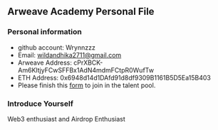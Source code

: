 ## Arweave Academy Personal File

### Personal information

- github account: Wrynnzzz
- Email: wildandhika2711@gmail.com
- Arweave Address: cPrXBCK-Am6KltjyFCwSFFBx1AdN4mdmFCtpR0WufTw
- ETH Address: 0x6948d14d1DAfd91d8df9309B1161B5D5Ea15B403
- Please finish this [form](https://docs.google.com/forms/d/e/1FAIpQLSfWA5fIIcBgmRppm3jNz5vmf9Mai_QMVil-2pO4r7YKn_Zhtw/viewform?usp=sf_link) to join in the talent pool.

### Introduce Yourself
 Web3 enthusiast and Airdrop Enthusiast 